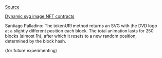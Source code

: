 [Source](https://twitter.com/smpalladino/status/1427460463298846720)

[Dynamic svg image NFT contracts](https://etherscan.io/address/0x68a65e7968fbacd2387dad316918da69a7011608#code)

Santiago Palladino: The tokenURI method returns an SVG with the DVD logo at a slightly different position each block. The total animation lasts for 250 blocks (almost 1h), after which it resets to a new random position, determined by the block hash.

(for future experimenting)
